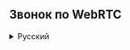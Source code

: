 ## Звонок по WebRTC

<details>
<summary>Русский</summary>
<br/>

<details>
<summary>Короткий конспект по WebRTC</summary>

WebRTC - технология, которая позволяет транслировать аудио-видео между клиентами напрямую без сервера.  
В современных браузерах уже имеется по умолчанию WebRTC API.  

`RTCPeerConnection` - интерфейс для создания WebRTC-соединения.  
Каждому клиенту нужно создать по экземпляру данного интерфейса и должным образом проинициализировать:
```
const rtc_peer = new RTCPeerConnection({
    iceServers: [
        {
            urls: ['stun:stun1.l.google.com:19302', 'stun:stun3.l.google.com:19302']  // чтобы клиенты смогли подключиться по интернету (см.п.2)
        }
    ]
});

```

<details>
<summary>1. Добавление медиатреков и создание RTCDataChannel</summary>

Метод `addTrack(track)` позволяет добавлять медиатреки для их передачи по соединению.  
Получим треки текущей веб-камеры и микрофона и добавим их в RTC-соединение:  
```
const stream = await navigator.mediaDevices.getUserMedia({video: true, audio: true});
stream.getTracks().forEach(track => rtc_peer.addTrack(track));

```
  
На каждый добавленный трек у принимающей стороны будет вызван обратный вызов `ontrack(event)`:  
```
const remote_stream = new MediaStream();
// remote_stream требуется куда-нибудь установить для воспроизведения. Можно в теги <audio>, <video>.
// video_object.srcObject = remote_stream;

rtc_peer.ontrack = event => {
    remote_stream.addTrack(event.track);
}

```

Помимо медиаданных, по RTC можно передавать произвольные данные по каналу данных `RTCDataChannel`.  

Нам для созвона это может пригодится для передачи каких-то специальных сообщений:  
 - для завершения разговора;
 - сообщения, что абонент отключил/включил камеру/микрофон.
  
```
let datachannel = null;

```

Одна сторона использует метод `createDataChannel(str_channel_label)`:
```
datachannel = rtc_peer.createDataChannel('special_datachannel');
datachannel.onmessage = event => {
    // processDataChannel(JSON.parse(event.data));
}

```

Вторая сторона получает обратный вызов `ondatachannel(event)`:
```
rtc_peer.ondatachannel = event => {
    if (event.channel.label === 'special_datachannel') {
        datachannel = event.channel;
        datachannel.onmessage = event => {
            // processDataChannel(JSON.parse(event.data));
        }
    }
}

```

Для отправки сообщений по каналу данных используется метод `send(str)`:
```
datachannel.send(JSON.stringify({
    code: 'reject'
}));

datachannel.send(JSON.stringify({
    code: 'mute_microphone',
    value: true
}));

```

Переданные сообщения будут получены обратным вызовом `onmessage(event)`.  

</details>

<details>
<summary>2. Задание onicecandidate</summary>

Требуется установить обратный вызов `onicecandidate(event)`, который будет вызываться во время выполнения пункта 3.  
`RTCIceCandidate` - возможный маршрут, по которому RTC-соединение сможет подключиться к удалённому клиенту.  
Внутри этого объекта имеется информация об IP клиента. И таких кандидатов может быть несколько.  
Какие-то будут с локальным IP (`192.168.1.*`), какие-то с внешним (`85.*.*.*`).  
Как раз для получения внешнего IP, мы и прописали STUN-сервера, чтобы они определяли нас.  
  
```
rtc_peer.onicecandidate = event => {
    const ice_route = event.candidate;
    
    // storing ice_route or sending it right now ...
};

```
  
Решайте сами когда отправлять ICE-маршруты: сразу внутри обратного вызова или после формирования оффера/ответа (п.3).  
В этом проекте я каждого кандидата отправляю сразу на сервер, там они копятся в отдельный для каждого абонента массив, и на последнем этапе, после обмена оффера/ответа, разом все сразу отправляются собеседнику.  

</details>

<details>
<summary>3. Создание оффера и ответа</summary>

Теперь каждой стороне требуется создать описание их передающихся данных и каким-то образом передать это описание друг другу.  
По этому описанию будут сформированны удалённые треки.  
  
`RTCSessionDescription` - описание сессии. Объект из двух полей:
```
{
    type: 'offer',  // or 'answer'
    sdp: '...'      // description AV-codecs and etc...
}

```
  
Одна сторона создаёт оффер с описанием своего потока, используя метод `createOffer(...)`, и передаёт собеседнику:
```
const offer = await rtc_peer.createOffer({  // можно вызывать без аргументов
    offerToReceiveAudio: true,  // если инициатор передаёт только аудио, то по умолчанию и у отвечающего будет сформирован ответ только аудио.
    offerToReceiveVideo: true   // с этими параметрами будет приниматься и видео, и аудио, при их наличии.
});
await rtc_peer.setLocalDescription(offer);

// sending offer ...

```
  
Вторая сторона формирует ответ, используя `createAnswer()`, и передаёт первой:
```
await rtc_peer.setRemoteDescription(offer_from_initiator);

const answer = await rtc_peer.createAnswer();
await rtc_peer.setLocalDescription(answer);

// sending answer ...

```
  
```
// initiator
await rtc_peer.setRemoteDescription(answer_from_subscriber);

```

</details>

<details>
<summary>4. Добавление ICE-кандидатов</summary>
  
Осталось в RTC-соединения добавить сформированные ICE-маршруты вашего собеседника:
```
// receiving ice_routes_from_subscriber ...

ice_routes_from_subscriber.forEach(route => rtc_peer.addIceCandidate(route));

```
  
И, о чудо, оно заработает)  

</details>
  
Таким образом, для трансляции аудио-видео по WebRTC двум клиентам нужно обменяться оффером/ответом, и ICE-кандидатами, и передача будет установлена напрямую без участия сервера.  
Надо только придумать, как провести этот обмен.  
Для этого и сделан этот проект)  
  
</details>



</details>
